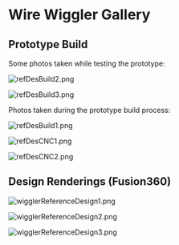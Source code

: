 # Wire Wiggler Gallery
## Prototype Build
Some photos taken while testing the prototype:

![refDesBuild2.png](/images/refDesBuild2.png)

![refDesBuild3.png](/images/refDesBuild3.png)

Photos taken during the prototype build process:

![refDesBuild1.png](/images/refDesBuild1.png)

![refDesCNC1.png](/images/refDesCNC1.png)

![refDesCNC2.png](/images/refDesCNC2.png)

## Design Renderings (Fusion360)
![wigglerReferenceDesign1.png](/images/wigglerReferenceDesign1.png)

![wigglerReferenceDesign2.png](/images/wigglerReferenceDesign2.png)

![wigglerReferenceDesign3.png](/images/wigglerReferenceDesign3.png)